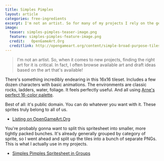 ```yaml
---
title: Simples Pimples
layout: article
categories: free-ingredients
excerpt: I'm not an artist. So for many of my projects I rely on the generosity of others. Here's a fantastic tileset to grab onto.
image:
  teaser: simples-pimples-teaser-image.png
  feature: simples-pimples-feature-image.png
  credit: 	OpenGameArt.Org
  creditlink: http://opengameart.org/content/simple-broad-purpose-tileset
---
```


> I'm not an artist. So, when it comes to new projects, finding the right art for it is critical. In fact, I often browse available art and draft ideas based on the art that's available!

There's something incredibly endearing in this 16x16 tileset. Includes a few dozen characters with basic animations. The environments are classic rocks, ladders, water, foliage. It feels perfectly useful. And all using [Arne's perfect 16-color palette](http://androidarts.com/palette/16pal.htm).

Best of all: it's public domain. You can do whatever you want with it. These sprites truly belong to all of us.

* [Listing on OpenGameArt.Org](http://opengameart.org/content/simple-broad-purpose-tileset)

You're probably gonna want to split this spritesheet into smaller, more tightly packed bunches. It's already generally grouped by category of sprite, so I went ahead and split up the tiles into a bunch of separate PNGs. This is what I actually use in my projects.

* [Simples Pimples Spritesheet in Groups](http://troygilbert.com/downloads/simples-pimples-groups.zip)

